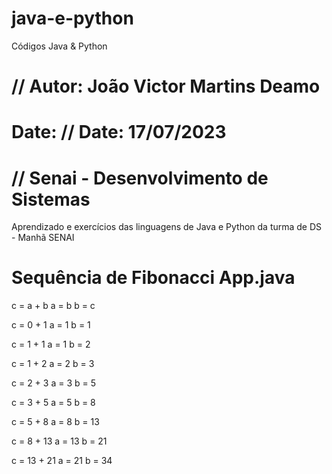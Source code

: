 # java-e-python
Códigos Java &amp; Python
# // Autor: João Victor Martins Deamo
# Date: // Date: 17/07/2023
# // Senai - Desenvolvimento de Sistemas

Aprendizado e exercícios das linguagens de Java e Python da turma de DS - Manhã SENAI


# Sequência de Fibonacci App.java
c = a + b
a = b
b = c

c = 0 + 1
a = 1
b = 1

c = 1 + 1
a = 1
b = 2

c = 1 + 2
a = 2 
b = 3

c = 2 + 3
a = 3
b = 5

c = 3 + 5
a = 5
b = 8

c = 5 + 8
a = 8
b = 13

c = 8 + 13
a = 13
b = 21

c = 13 + 21
a = 21
b = 34